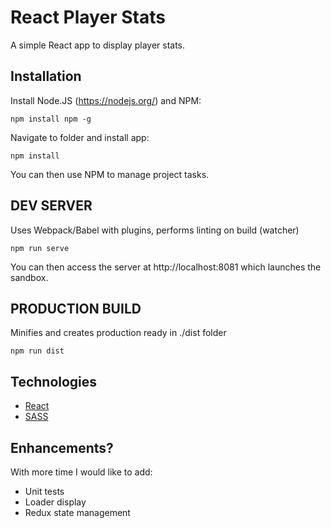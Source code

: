 # React Player Stats

A simple React app to display player stats.

## Installation

Install Node.JS (https://nodejs.org/) and NPM:

```npm install npm -g```

Navigate to folder and install app:

```npm install```

You can then use NPM to manage project tasks.

## DEV SERVER

Uses Webpack/Babel with plugins, performs linting on build (watcher)

```npm run serve```

You can then access the server at http://localhost:8081 which launches the sandbox.

## PRODUCTION BUILD

Minifies and creates production ready in ./dist folder

```npm run dist```

## Technologies

* [React](https://github.com/facebook/react)
* [SASS](https://github.com/sass/sass)

## Enhancements?

With more time I would like to add:

* Unit tests
* Loader display
* Redux state management
